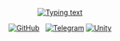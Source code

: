<p align="center">
    <a href="https://github.com/DenverCoder1/readme-typing-svg"><img alt="Typing text" title="Typing text" src="https://readme-typing-svg.herokuapp.com?size=24&center=true&vCenter=true&width=500&lines=Welcome+here!;Unity+and+C%23%2F.NET+developer;Develop+tools+for+Unity"/></a>
    <p align="center">
    <a href="https://github.com/Alastor606"><img alt="GitHub" title="GitHub" src="https://img.shields.io/badge/GitHub-100000?style=for-the-badge&logo=github&logoColor=white"/></a>
    &#8287;
    <a href="https://t.me/AlastorOffended"><img alt="Telegram" title="Telegramm" src="https://img.shields.io/badge/Telegram-0077B5?style=for-the-badge&logo=telegram&logoColor=white"/></a>
    <a href="https://unity.com/ru"><img alt = "Unity" title = "Unity" src ="https://img.shields.io/badge/Unity-383838?style=for-the-badge&logo=unity&logoColor=white"></a>
</p>
